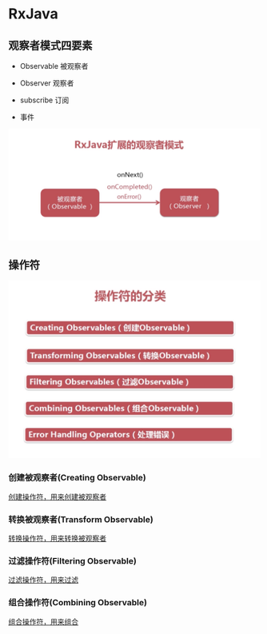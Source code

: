 # RxJava

## 观察者模式四要素

* Observable 被观察者

*  Observer 观察者

*  subscribe 订阅

*  事件

![观察者模式](/img/观察者模式.png)

## 操作符

![操作符分类](/img/操作符分类.png)

### 创建被观察者(Creating Observable)

[创建操作符，用来创建被观察者](/doc/创建操作符.md)

### 转换被观察者(Transform Observable)

[转换操作符，用来转换被观察者](/doc/转换操作符.md)

### 过滤操作符(Filtering Observable)

[过滤操作符，用来过滤](/doc/过滤操作符.md)

### 组合操作符(Combining Observable)

[组合操作符，用来组合](/doc/组合操作符.md)

